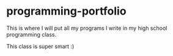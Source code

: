 # programming-portfolio
This is where I will put all my programs I write in my high school programming class.

This class is super smart :)
